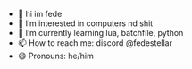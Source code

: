 - 👋 hi im fede
- 👀 I’m interested in computers nd shit
- 🌱 I’m currently learning lua, batchfile, python
- 📫 How to reach me: discord @fedestellar
- 😄 Pronouns: he/him
